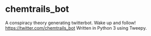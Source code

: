 # chemtrails_bot
A conspiracy theory generating twitterbot. Wake up and follow! https://twitter.com/chemtrails_bot
Written in Python 3 using Tweepy. 

